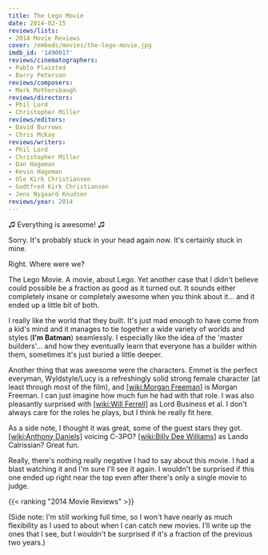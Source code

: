 ```yaml
---
title: The Lego Movie
date: 2014-02-15
reviews/lists:
- 2014 Movie Reviews
cover: /embeds/movies/the-lego-movie.jpg
imdb_id: '1490017'
reviews/cinematographers:
- Pablo Plaisted
- Barry Peterson
reviews/composers:
- Mark Mothersbaugh
reviews/directors:
- Phil Lord
- Christopher Miller
reviews/editors:
- David Burrows
- Chris McKay
reviews/writers:
- Phil Lord
- Christopher Miller
- Dan Hageman
- Kevin Hageman
- Ole Kirk Christiansen
- Godtfred Kirk Christiansen
- Jens Nygaard Knudsen
reviews/year: 2014
---
```

♫ Everything is awesome! ♫

<!--more-->

Sorry. It's probably stuck in your head again now. It's certainly stuck in mine. 

Right. Where were we?

The Lego Movie. A movie, about Lego. Yet another case that I didn't believe could possible be a fraction as good as it turned out. It sounds either completely insane or completely awesome when you think about it... and it ended up a little bit of both. 

I really like the world that they built. It's just mad enough to have come from a kid's mind and it manages to tie together a wide variety of worlds and styles (**I'm Batman**) seamlessly. I especially like the idea of the 'master builders'... and how they eventually learn that everyone has a builder within them, sometimes it's just buried a little deeper. 

Another thing that was awesome were the characters. Emmet is the perfect everyman, Wyldstyle/Lucy is a refreshingly solid strong female character (at least through most of the film), and [[wiki:Morgan Freeman]]() is Morgan Freeman. I can just imagine how much fun he had with that role. I was also pleasantly surprised with [[wiki:Will Ferrell]]() as Lord Business et al. I don't always care for the roles he plays, but I think he really fit here.

As a side note, I thought it was great, some of the guest stars they got. [[wiki:Anthony Daniels]]() voicing C-3PO? [[wiki:Billy Dee Williams]]() as Lando Calrissian? Great fun. 

Really, there's nothing really negative I had to say about this movie. I had a blast watching it and I'm sure I'll see it again. I wouldn't be surprised if this one ended up right near the top even after there's only a single movie to judge.

{{< ranking "2014 Movie Reviews" >}}

(Side note: I'm still working full time, so I won't have nearly as much flexibility as I used to about when I can catch new movies. I'll write up the ones that I see, but I wouldn't be surprised if it's a fraction of the previous two years.)